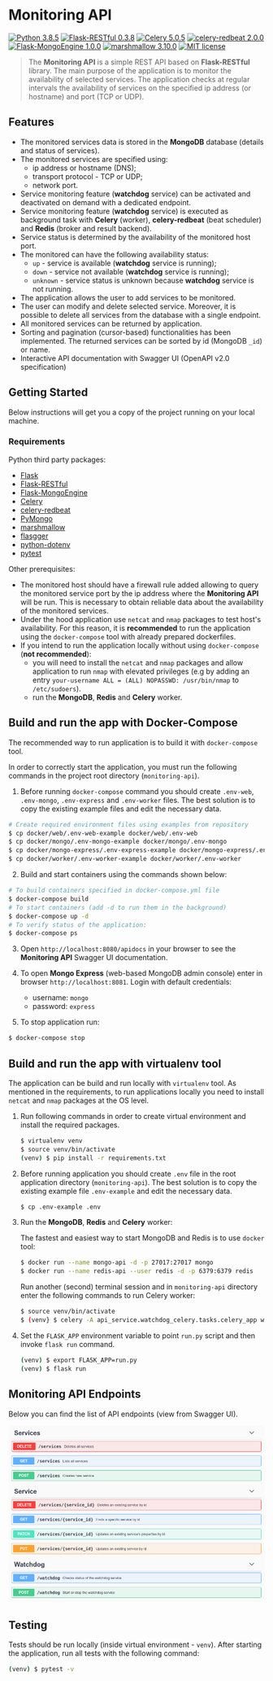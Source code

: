 # Monitoring API

[![Python 3.8.5](https://img.shields.io/badge/python-3.8.5-blue.svg)](https://www.python.org/downloads/release/python-377/)
[![Flask-RESTful 0.3.8](https://img.shields.io/badge/Flask--RESTful-0.3.8-blue.svg)](https://flask-restful.readthedocs.io/en/latest/)
[![Celery 5.0.5](https://img.shields.io/badge/Celery-5.0.5-blue.svg)](https://docs.celeryproject.org/en/stable/)
[![celery-redbeat 2.0.0](https://img.shields.io/badge/celery--redbeat-2.0.0-blue.svg)](https://pypi.org/project/celery-redbeat/)
[![Flask-MongoEngine 1.0.0](https://img.shields.io/badge/Flask--MongoEngine-1.0.0-blue.svg)](http://docs.mongoengine.org/projects/flask-mongoengine/en/latest/)
[![marshmallow 3.10.0](https://img.shields.io/badge/marshmallow-3.10.0-blue.svg)](https://marshmallow.readthedocs.io/en/stable/)
[![MIT license](https://img.shields.io/badge/License-MIT-blue.svg)](https://lbesson.mit-license.org/)

> The **Monitoring API** is a simple REST API based on **Flask-RESTful** library. The main purpose of the application is to monitor the availability of selected services. The application checks at regular intervals the availability of services on the specified ip address (or hostname) and port (TCP or UDP).


## Features
* The monitored services data is stored in the **MongoDB** database (details and status of services).
* The monitored services are specified using:
    - ip address or hostname (DNS);
    - transport protocol - TCP or UDP;
    - network port.
* Service monitoring feature (**watchdog** service) can be activated and deactivated on demand with a dedicated endpoint.
* Service monitoring feature (**watchdog** service) is executed as background task with **Celery** (worker), **celery-redbeat** (beat scheduler) and **Redis** (broker and result backend).
* Service status is determined by the availability of the monitored host port.
* The monitored can have the following availability status:
    - `up` - service is available (**watchdog** service is running);
    - `down` - service not available (**watchdog** service is running);
    - `unknown` - service status is unknown because **watchdog** service is not running.
* The application allows the user to add services to be monitored.
* The user can modify and delete selected service. Moreover, it is possible to delete all services from the database with a single endpoint.
* All monitored services can be returned by application.
* Sorting and pagination (cursor-based) functionalities has been implemented. The returned services can be sorted by id (MongoDB `_id`) or name.
* Interactive API documentation with Swagger UI (OpenAPI v2.0 specification)

## Getting Started

Below instructions will get you a copy of the project running on your local machine.

### Requirements
Python third party packages:
* [Flask](https://flask.palletsprojects.com/en/1.1.x/)
* [Flask-RESTful](https://flask-restful.readthedocs.io/en/latest/)
* [Flask-MongoEngine](http://docs.mongoengine.org/projects/flask-mongoengine/en/latest/)
* [Celery](https://docs.celeryproject.org/en/stable/)
* [celery-redbeat](https://pypi.org/project/celery-redbeat/)
* [PyMongo](https://pymongo.readthedocs.io/en/stable/)
* [marshmallow](https://marshmallow.readthedocs.io/en/stable/)
* [flasgger](https://github.com/flasgger/flasgger)
* [python-dotenv](https://pypi.org/project/python-dotenv/)
* [pytest](https://docs.pytest.org/en/6.2.x/)

Other prerequisites:
* The monitored host should have a firewall rule added allowing to query the monitored service port by the ip address where the **Monitoring API** will be run.
  This is necessary to obtain reliable data about the availability of the monitored services.
* Under the hood application use `netcat` and `nmap` packages to test host's availability. 
  For this reason, it is **recommended** to run the application using the `docker-compose` tool with already prepared dockerfiles.
* If you intend to run the application locally without using `docker-compose` (**not recommended**): 
  - you will need to install the `netcat` and `nmap` packages and allow application to run `nmap` with elevated privileges (e.g by adding an entry `your-username ALL = (ALL) NOPASSWD: /usr/bin/nmap` to `/etc/sudoers`).
  - run the **MongoDB**, **Redis** and **Celery** worker.

  
## Build and run the app with Docker-Compose
The recommended way to run application is to build it with `docker-compose` tool.

In order to correctly start the application, you must run the following commands in the project root directory (`monitoring-api`).

1. Before running `docker-compose` command you should create `.env-web`, `.env-mongo`, `.env-express` and `.env-worker` files. The best solution is to copy the existing example files and edit the necessary data.
```bash
# Create required environment files using examples from repository
$ cp docker/web/.env-web-example docker/web/.env-web
$ cp docker/mongo/.env-mongo-example docker/mongo/.env-mongo
$ cp docker/mongo-express/.env-express-example docker/mongo-express/.env-express
$ cp docker/worker/.env-worker-example docker/worker/.env-worker
```
2. Build and start containers using the commands shown below:
```bash
# To build containers specified in docker-compose.yml file
$ docker-compose build
# To start containers (add -d to run them in the background)
$ docker-compose up -d
# To verify status of the application:
$ docker-compose ps
```

3. Open `http://localhost:8080/apidocs` in your browser to see the **Monitoring API** Swagger UI documentation.


4. To open **Mongo Express** (web-based MongoDB admin console) enter in browser `http://localhost:8081`.
Login with default credentials:
   - username: `mongo`
   - password: `express`


5. To stop application run:
```bash
$ docker-compose stop
```

## Build and run the app with virtualenv tool
The application can be build and run locally with `virtualenv` tool.
As mentioned in the requirements, to run applications locally you need to install `netcat` and `nmap` packages at the OS level.

1. Run following commands in order to create virtual environment and install the required packages.
    ```bash
    $ virtualenv venv
    $ source venv/bin/activate
    (venv) $ pip install -r requirements.txt
    ```

2. Before running application you should create `.env` file in the root application directory (`monitoring-api`).
   The best solution is to copy the existing example file `.env-example` and edit the necessary data.
    ```bash
    $ cp .env-example .env
    ```

3. Run the **MongoDB**, **Redis** and **Celery** worker:
   
   The fastest and easiest way to start MongoDB and Redis is to use `docker` tool:
    ```bash
    $ docker run --name mongo-api -d -p 27017:27017 mongo
    $ docker run --name redis-api --user redis -d -p 6379:6379 redis
    ````
    Run another (second) terminal session and in `monitoring-api` directory enter the following commands to run Celery worker:
    ```bash
    $ source venv/bin/activate
    $ (venv} $ celery -A api_service.watchdog_celery.tasks.celery_app worker --beat --loglevel=info
    ```
4. Set the `FLASK_APP` environment variable to point `run.py` script and then invoke `flask run` command.
    ```bash
    (venv) $ export FLASK_APP=run.py
    (venv) $ flask run 
    ```

## Monitoring API Endpoints
Below you can find the list of API endpoints (view from Swagger UI).

![Application endpoints](./images/flassger-enpoints.png)


## Testing

Tests should be run locally (inside virtual environment - `venv`). After starting the application, run all tests with the following command:
```bash
(venv) $ pytest -v
```